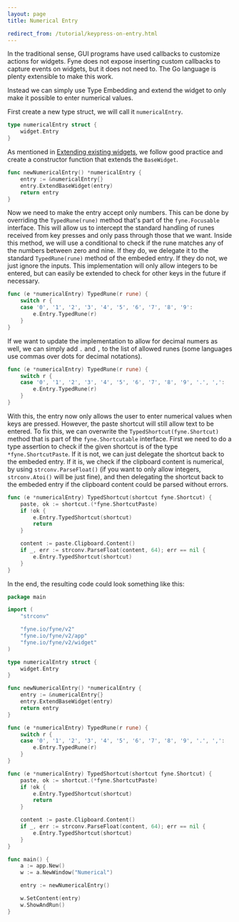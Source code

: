```yaml
---
layout: page
title: Numerical Entry

redirect_from: /tutorial/keypress-on-entry.html
---
```


In the traditional sense, GUI programs have used callbacks to customize actions for widgets. Fyne does not expose inserting custom callbacks to capture events on widgets, but it does not need to. The Go language is plenty extensible to make this work.

Instead we can simply use Type Embedding and extend the widget to only make it possible to enter numerical values.

First create a new type struct, we will call it `numericalEntry`.

```go
type numericalEntry struct {
    widget.Entry
}
```

As mentioned in [Extending existing widgets](https://developer.fyne.io/tutorial/extending-widgets), we follow good practice and create a constructor function that extends the `BaseWidget`.

```go
func newNumericalEntry() *numericalEntry {
    entry := &numericalEntry{}
    entry.ExtendBaseWidget(entry)
    return entry
}
```

Now we need to make the entry accept only numbers. This can be done by overriding the `TypedRune(rune)` method that's part of the `fyne.Focusable` interface.
This will allow us to intercept the standard handling of runes received from key presses and only pass through those that we want.
Inside this method, we will use a conditional to check if the rune matches any of the numbers between zero and nine. If they do, we delegate it to the standard `TypedRune(rune)` method of the embeded entry. If they do not, we just ignore the inputs.
This implementation will only allow integers to be entered, but can easily be extended to check for other keys in the future if necessary.

```go
func (e *numericalEntry) TypedRune(r rune) {
	switch r {
	case '0', '1', '2', '3', '4', '5', '6', '7', '8', '9':
		e.Entry.TypedRune(r)
	}
}
```

If we want to update the implementation to allow for decimal numers as well, we can simply add `.` and `,` to the list of allowed runes (some languages use commas over dots for decimal notations).

```go
func (e *numericalEntry) TypedRune(r rune) {
	switch r {
	case '0', '1', '2', '3', '4', '5', '6', '7', '8', '9', '.', ',':
		e.Entry.TypedRune(r)
	}
}
```

With this, the entry now only allows the user to enter numerical values when keys are pressed. However, the paste shortcut will still allow text to be entered.
To fix this, we can overwrite the `TypedShortcut(fyne.Shortcut)` method that is part of the `fyne.Shortcutable` interface.
First we need to do a type assertion to check if the given shortcut is of the type `*fyne.ShortcutPaste`. If it is not, we can just delegate the shortcut back to the embeded entry.
If it is, we check if the clipboard content is numerical, by using `strconv.ParseFloat()` (if you want to only allow integers, `strconv.Atoi()` will be just fine), and then delegating the shortcut back to the embeded entry if the clipboard content could be parsed without errors.

```go
func (e *numericalEntry) TypedShortcut(shortcut fyne.Shortcut) {
	paste, ok := shortcut.(*fyne.ShortcutPaste)
	if !ok {
		e.Entry.TypedShortcut(shortcut)
		return
	}

	content := paste.Clipboard.Content()
	if _, err := strconv.ParseFloat(content, 64); err == nil {
		e.Entry.TypedShortcut(shortcut)
	}
}
```

In the end, the resulting code could look something like this:

```go
package main

import (
	"strconv"

	"fyne.io/fyne/v2"
	"fyne.io/fyne/v2/app"
	"fyne.io/fyne/v2/widget"
)

type numericalEntry struct {
	widget.Entry
}

func newNumericalEntry() *numericalEntry {
	entry := &numericalEntry{}
	entry.ExtendBaseWidget(entry)
	return entry
}

func (e *numericalEntry) TypedRune(r rune) {
	switch r {
	case '0', '1', '2', '3', '4', '5', '6', '7', '8', '9', '.', ',':
		e.Entry.TypedRune(r)
	}
}

func (e *numericalEntry) TypedShortcut(shortcut fyne.Shortcut) {
	paste, ok := shortcut.(*fyne.ShortcutPaste)
	if !ok {
		e.Entry.TypedShortcut(shortcut)
		return
	}

	content := paste.Clipboard.Content()
	if _, err := strconv.ParseFloat(content, 64); err == nil {
		e.Entry.TypedShortcut(shortcut)
	}
}

func main() {
	a := app.New()
	w := a.NewWindow("Numerical")

	entry := newNumericalEntry()

	w.SetContent(entry)
	w.ShowAndRun()
}
```
